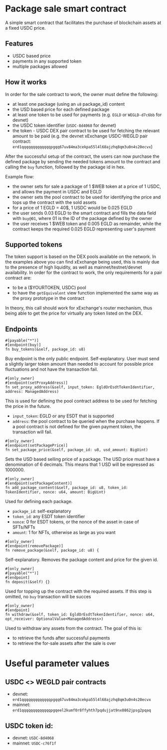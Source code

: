 # Package sale smart contract
A simple smart contract that facilitates the purchase of blockchain assets at a fixed USDC price.

## Features
- USDC based price
- payments in any supported token
- multiple packages allowed

## How it works
In order for the sale contract to work, the owner must define the following:
- at least one package (using an `u8` package_id) content
- the USD based price for each defined package
- at least one token to be used for payments (e.g. `EGLD` or `WEGLD-d7c6bb` for devnet)
- the USDC token identifier (`USDC-8d4068` for devnet)
- the token - USDC DEX pair contract to be used for fetching the relevant amount to be paid (e.g. the devnet xExchange USDC-WEGLD pair contract: `erd1qqqqqqqqqqqqqpgqq67uv84ma3cekpa55l4l68ajzhq8qm3u0n4s20ecvx`)

After the successful setup of the contract, the users can now purchase the defined package by sending the needed tokens amount to the contract and calling the `buy` function, followed by the package id in hex.

Example flow:
- the owner sets for sale a package of 1 $WEB token at a price of 1 USDC, and allows the payment in USDC and EGLD
- the owner sets the pool contract to be used for identifying the price and tops up the contract with the sold assets 
- for a price of 1 EGLD = 40$, 1 USDC would be 0.025 EGLD
- the user sends 0.03 EGLD to the smart contract and fills the data field with `buy@01`, where 01 is the ID of the package defined by the owner
- the user receives 1 $WEB token and 0.005 EGLD as remainder, while the contract keeps the required 0.025 EGLD representing user's payment


## Supported tokens
The token support is based on the DEX pools available on the network. In the examples above you can find xExchange being used, this is mainly due to the presence of high liquidity, as well as mainnet/testnet/devnet availability.
In order for the contract to work, the only requirements for a pair contract are:
- to be a ($YOURTOKEN, USDC) pool
- to have the `getEquivalent` view function implemented the same way as the proxy prototype in the contract

In theory, this call should work for xExchange's router mechanism, thus being able to get the price for virtually any token listed on the DEX.


## Endpoints
```
#[payable("*")]
#[endpoint(buy)]
fn buy_tokens(&self, package_id: u8)
```

Buy endpoint is the only public endpoint. Self-explanatory. User must send a slightly larger token amount than needed to account for possible price fluctuations and not have the transaction fail.


```
#[only_owner]
#[endpoint(setProxyAddress)]
fn set_proxy_address(&self, input_token: EgldOrEsdtTokenIdentifier, address: ManagedAddress)
```

This is used for defining the pool contract address to be used for fetching the price in the future.
- `input_token`: EGLD or any ESDT that is supported
- `address`: the pool contract to be queried when the purchase happens. If a pool contract is not defined for the given payment token, the transaction will fail.


```
#[only_owner]
#[endpoint(setPackagePrice)]
fn set_package_price(&self, package_id: u8, usd_amount: BigUint)
```

Sets the USD based selling price of a package. The USD price must have a denomination of 6 decimals. This means that 1 USD will be expressed as 1000000.


```
#[only_owner]
#[endpoint(setPackageContent)]
fn add_package_content(&self, package_id: u8, token_id: TokenIdentifier, nonce: u64, amount: BigUint)
```
Used for defining each package.
- `package_id`: self-explanatory
- `token_id`: any ESDT token identifier
- `nonce`: 0 for ESDT tokens, or the nonce of the asset in case of SFTs/NFTs
- `amount`: 1 for NFTs, otherwise as large as you want

```
#[only_owner]
#[endpoint(removePackage)]
fn remove_package(&self, package_id: u8) {
```
Self-explanatory. Removes the package content and price for the given id.


```
#[only_owner]
#[payable("*")]
#[endpoint]
fn deposit(&self) {}
```
Used for topping up the contract with the required assets. If this step is omitted, no `buy` transaction will be succes


```
#[only_owner]
#[endpoint]
fn withdraw(&self, token_id: EgldOrEsdtTokenIdentifier, nonce: u64, opt_receiver: OptionalValue<ManagedAddress>)
```
Used to withdraw any assets from the contract. The goal of this is:
- to retrieve the funds after successful payments
- to retrieve the for-sale assets after the sale is over


# Useful parameter values

## USDC <> WEGLD pair contracts 
- devnet: `erd1qqqqqqqqqqqqqpgqq67uv84ma3cekpa55l4l68ajzhq8qm3u0n4s20ecvx`
- mainnet: `erd1qqqqqqqqqqqqqpgqeel2kumf0r8ffyhth7pqdujjat9nx0862jpsg2pqaq`

## USDC token id:
- devnet: `USDC-8d4068`
- mainnet: `USDC-c76f1f`
